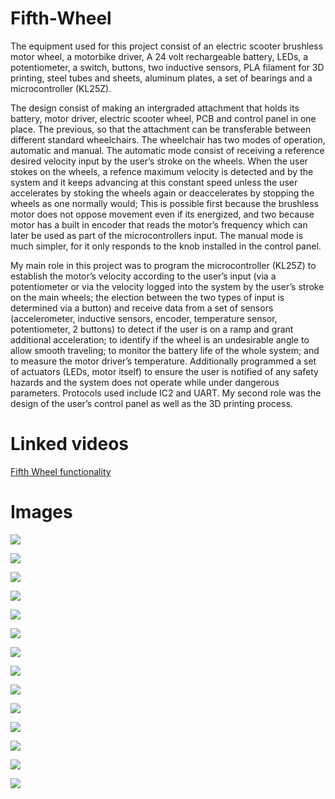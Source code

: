 # Fifth-Wheel

The equipment used for this project consist of an electric scooter brushless motor wheel, a motorbike driver, A 24 volt rechargeable battery, LEDs, a potentiometer, a switch, buttons, two inductive sensors, PLA filament for 3D printing, steel tubes and sheets, aluminum plates, a set of bearings and a microcontroller (KL25Z). 

The design consist of making an intergraded attachment that holds its battery, motor driver, electric scooter wheel, PCB and control panel in one place. The previous, so that the attachment can be transferable between different standard wheelchairs. The wheelchair has two modes of operation, automatic and manual. The automatic mode consist of receiving a reference desired velocity input by the user’s stroke on the wheels. When the user stokes on the wheels, a refence maximum velocity is detected and by the system and it keeps advancing at this constant speed unless the user accelerates by stoking the wheels again or deaccelerates by stopping the wheels as one normally would; This is possible first because the brushless motor does not oppose movement even if its energized, and two because motor has a built in encoder that reads the motor’s frequency which can later be used as part of the microcontrollers input. The manual mode is much simpler, for it only responds to the knob installed in the control panel. 

My main role in this project was to program the microcontroller (KL25Z) to establish the motor’s velocity according to the user’s input (via a potentiometer or via the velocity logged into the system by the user’s stroke on the main wheels; the election between the two types of input is determined via a button) and receive data from a set of sensors (accelerometer, inductive sensors, encoder, temperature sensor, potentiometer, 2 buttons) to detect if the user is on a ramp and grant additional acceleration; to identify if the wheel is an undesirable angle to allow smooth traveling; to monitor the battery life of the whole system; and to measure the motor driver’s temperature. Additionally programmed a set of actuators (LEDs, motor itself) to ensure the user is notified of any safety hazards and the system does not operate while under dangerous parameters. Protocols used include IC2 and UART. My second role was the design of the user’s control panel as well as the 3D printing process.  

# Linked videos
[Fifth Wheel functionality](https://youtu.be/RnXhuDlJasQ)

# Images

![](Ensamble%20final.JPG)

![](IMG_20210927_174316.jpg)

![](IMG_20211129_202216%20(1).jpg)

![](IMG_20211202_200440%20(1).jpg)

![](IMG_20211202_200453.jpg)

![](IMG_20211202_200459%20(1).jpg)

![](IMG_20211203_161442.jpg)

![](IMG_20211203_161449.jpg)

![](IMG_20211203_161513%20(1).jpg)

![](IMG_20211203_192010%20(1).jpg)

![](IMG_20211203_192015.jpg)

![](IMG_20211203_192049.jpg)

![](IMG_20211203_192106.jpg)

![](IMG_20211203_192125.jpg)


